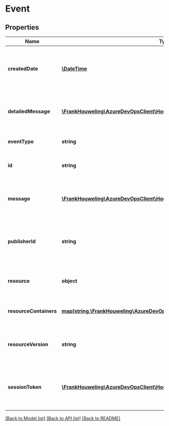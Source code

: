 # Event

## Properties
Name | Type | Description | Notes
------------ | ------------- | ------------- | -------------
**createdDate** | [**\DateTime**](\DateTime.md) | Gets or sets the UTC-based date and time that this event was created. | [optional] 
**detailedMessage** | [**\FrankHouweling\AzureDevOpsClient\Hooks\Model\FormattedEventMessage**](FormattedEventMessage.md) | Gets or sets the detailed message associated with this event. | [optional] 
**eventType** | **string** | Gets or sets the type of this event. | [optional] 
**id** | **string** | Gets or sets the unique identifier of this event. | [optional] 
**message** | [**\FrankHouweling\AzureDevOpsClient\Hooks\Model\FormattedEventMessage**](FormattedEventMessage.md) | Gets or sets the (brief) message associated with this event. | [optional] 
**publisherId** | **string** | Gets or sets the identifier of the publisher that raised this event. | [optional] 
**resource** | **object** | Gets or sets the data associated with this event. | [optional] 
**resourceContainers** | [**map[string,\FrankHouweling\AzureDevOpsClient\Hooks\Model\ResourceContainer]**](ResourceContainer.md) | Gets or sets the resource containers. | [optional] 
**resourceVersion** | **string** | Gets or sets the version of the data associated with this event. | [optional] 
**sessionToken** | [**\FrankHouweling\AzureDevOpsClient\Hooks\Model\SessionToken**](SessionToken.md) | Gets or sets the Session Token that can be used in further interactions | [optional] 

[[Back to Model list]](../README.md#documentation-for-models) [[Back to API list]](../README.md#documentation-for-api-endpoints) [[Back to README]](../README.md)


